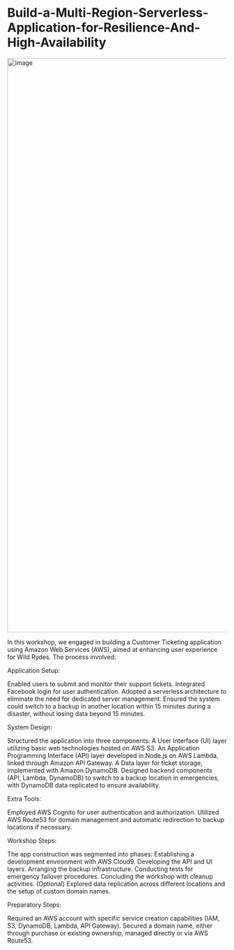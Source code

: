 # Build-a-Multi-Region-Serverless-Application-for-Resilience-And-High-Availability

<img width="1316" alt="image" src="https://github.com/SwathiKrish97/Build-a-Multi-Region-Serverless-Application-for-Resilience-And-High-Availability/assets/125830594/6261192e-ae25-452e-8832-e41177f9e354">


In this workshop, we engaged in building a Customer Ticketing application using Amazon Web Services (AWS), aimed at enhancing user experience for Wild Rydes. The process involved:

Application Setup:

Enabled users to submit and monitor their support tickets.
Integrated Facebook login for user authentication.
Adopted a serverless architecture to eliminate the need for dedicated server management.
Ensured the system could switch to a backup in another location within 15 minutes during a disaster, without losing data beyond 15 minutes.

System Design:

Structured the application into three components:
A User Interface (UI) layer utilizing basic web technologies hosted on AWS S3.
An Application Programming Interface (API) layer developed in Node.js on AWS Lambda, linked through Amazon API Gateway.
A Data layer for ticket storage, implemented with Amazon DynamoDB.
Designed backend components (API, Lambda, DynamoDB) to switch to a backup location in emergencies, with DynamoDB data replicated to ensure availability.

Extra Tools:

Employed AWS Cognito for user authentication and authorization.
Utilized AWS Route53 for domain management and automatic redirection to backup locations if necessary.

Workshop Steps:

The app construction was segmented into phases:
Establishing a development environment with AWS Cloud9.
Developing the API and UI layers.
Arranging the backup infrastructure.
Conducting tests for emergency failover procedures.
Concluding the workshop with cleanup activities.
(Optional) Explored data replication across different locations and the setup of custom domain names.

Preparatory Steps:

Required an AWS account with specific service creation capabilities (IAM, S3, DynamoDB, Lambda, API Gateway).
Secured a domain name, either through purchase or existing ownership, managed directly or via AWS Route53.
